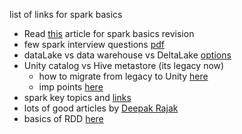list of links for spark basics
- Read [this](https://www.linkedin.com/pulse/just-enough-spark-core-concepts-revisited-deepak-rajak/?utm_source=share&utm_medium=member_ios&utm_campaign=share_via) article for spark basics revision 
- few spark interview questions [pdf](https://www.linkedin.com/feed/update/urn:li:activity:7078712402266984448/)
- dataLake vs data warehouse vs DeltaLake [options](https://github.com/neeraj-somani/spark-study/blob/main/LakeVsOthers.txt)
- Unity catalog vs Hive metastore (its legacy now)
  - how to migrate from legacy to Unity [here](https://docs.databricks.com/data-governance/unity-catalog/hive-metastore.html)
  - imp points [here](https://chat.openai.com/share/357cf4d2-4e5a-41de-8d0b-0ea261e47450)
- spark key topics and [links](https://chat.openai.com/share/6e9b13ba-056e-4c81-ae30-50f53c8e6cde)
- lots of good articles by [Deepak Rajak](https://www.linkedin.com/pulse/learn-apache-spark-databricks-step-guide-deepak-rajak/?trackingId=5KGNN2%2FpR3avYMtHE3YMQA%3D%3D)
- basics of RDD [here](https://www.linkedin.com/pulse/anatomy-apache-sparks-rdd-deepak-rajak/)
